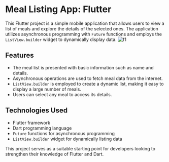 # Meal Listing App: Flutter

This Flutter project is a simple mobile application that allows users to view a list of meals and explore the details of the selected ones. The application utilizes asynchronous programming with `Future` functions and employs the `ListView.builder` widget to dynamically display data.
![f1](https://github.com/emreyilldirrm/food-list-project/assets/149498114/6aa504b8-ac4d-4619-9c9a-8496b99250c7)

## Features
- The meal list is presented with basic information such as name and details.
- Asynchronous operations are used to fetch meal data from the internet.
- `ListView.builder` is employed to create a dynamic list, making it easy to display a large number of meals.
- Users can select any meal to access its details.

## Technologies Used
- Flutter framework
- Dart programming language
- `Future` functions for asynchronous programming
- `ListView.builder` widget for dynamically listing data

This project serves as a suitable starting point for developers looking to strengthen their knowledge of Flutter and Dart.
